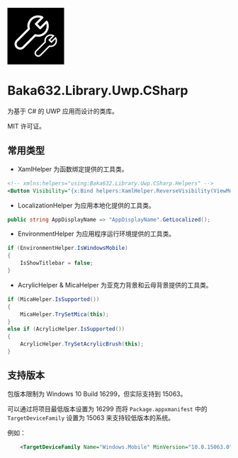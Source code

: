 ![Library Icon](https://raw.githubusercontent.com/Baka632/Baka632.Library.Uwp/master/icon.png)

# Baka632.Library.Uwp.CSharp

为基于 C# 的 UWP 应用而设计的类库。

MIT 许可证。

## 常用类型

- XamlHelper
为函数绑定提供的工具类。
```xml
<!-- xmlns:helpers="using:Baka632.Library.Uwp.CSharp.Helpers" -->
<Button Visibility="{x:Bind helpers:XamlHelper.ReverseVisibility(ViewModel.IsLoading), Mode=OneWay}">
```
- LocalizationHelper
为应用本地化提供的工具类。
```csharp
public string AppDisplayName => "AppDisplayName".GetLocalized();
```
- EnvironmentHelper
为应用程序运行环境提供的工具类。
```csharp
if (EnvironmentHelper.IsWindowsMobile)
{
    IsShowTitlebar = false;
}
```
- AcrylicHelper & MicaHelper
为亚克力背景和云母背景提供的工具类。
```csharp
if (MicaHelper.IsSupported())
{
    MicaHelper.TrySetMica(this);
}
else if (AcrylicHelper.IsSupported())
{
    AcrylicHelper.TrySetAcrylicBrush(this);
}
```

## 支持版本

包版本限制为 Windows 10 Build 16299，但实际支持到 15063。

可以通过将项目最低版本设置为 16299 而将 ```Package.appxmanifest``` 中的 ```TargetDeviceFamily``` 设置为 15063 来支持较低版本的系统。

例如：
```xml
    <TargetDeviceFamily Name="Windows.Mobile" MinVersion="10.0.15063.0" MaxVersionTested="10.0.15254.0" />
```
